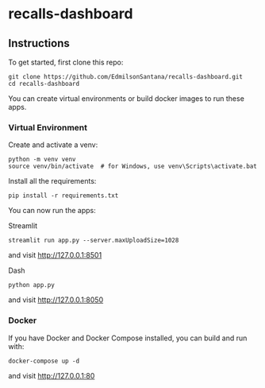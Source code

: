 # recalls-dashboard

## Instructions

To get started, first clone this repo:

```
git clone https://github.com/EdmilsonSantana/recalls-dashboard.git
cd recalls-dashboard
```

You can create virtual environments or build docker images to run these apps.

### Virtual Environment

Create and activate a venv:

```
python -m venv venv
source venv/bin/activate  # for Windows, use venv\Scripts\activate.bat
```

Install all the requirements:

```
pip install -r requirements.txt
```

You can now run the apps:

Streamlit
```
streamlit run app.py --server.maxUploadSize=1028
```

and visit http://127.0.0.1:8501

Dash
```
python app.py
```

and visit http://127.0.0.1:8050

### Docker

If you have Docker and Docker Compose installed, you can build and run with:

```
docker-compose up -d
```

and visit http://127.0.0.1:80

